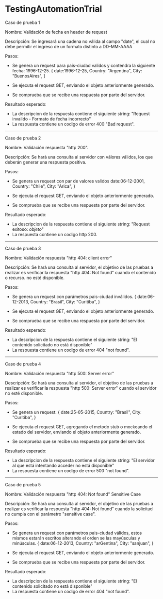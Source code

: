 # TestingAutomationTrial

Caso de prueba 1

Nombre: Validación de fecha en header de request

Descripción: Se ingresará una cadena no válida al campo "date", el cual no debe permitir el ingreso de un formato distinto a DD-MM-AAAA

Pasos:
* Se genera un request para pais-ciudad validos y contendra la siguiente fecha: 1996-12-25.
    {
      date:1996-12-25,
      Country: "Argentina",
      City: "BuenosAires",
    }

* Se ejecuta el request GET, enviando el objeto anteriormente generado.
* Se comprueba que se recibe una respuesta por parte del servidor.

Resultado esperado:
* La descripcion de la respuesta contiene el siguiente string: "Request invalido - Formato de fecha incorrecto"
* La respuesta contiene un codigo de error 400 "Bad request".

---
Caso de prueba 2

Nombre: Validación respuesta "http 200".

Descripción: Se hará una consulta al servidor con válores válidos, los que deberán generar una respuesta positiva.

Pasos:
* Se genera un request con par de valores validos 
      date:06-12-2001,
      Country: "Chile",
      City:    "Arica",
    }

* Se ejecuta el request GET, enviando el objeto anteriormente generado.
* Se comprueba que se recibe una respuesta por parte del servidor.

Resultado esperado:
* La descripcion de la respuesta contiene el siguiente string: "Request exitoso: *objeto*"
* La respuesta contiene un codigo http 200.


---
Caso de prueba 3

Nombre: Validación respuesta "http 404: client error"

Descripción: Se hará una consulta al servidor, el objetivo de las pruebas a realizar es verificar la respuesta "http 404: Not found" cuando el contenido o recurso. no esté disponible.

Pasos:
* Se genera un request con parámetros pais-ciudad inválidos.
    {
      date:06-12-2013,
      Country: "Brasil",
      City:    "Curitiba",
    }

* Se ejecuta el request GET, enviando el objeto anteriormente generado.
* Se comprueba que se recibe una respuesta por parte del servidor.

Resultado esperado:
* La descripcion de la respuesta contiene el siguiente string: "El contenido solicitado no está disponible"
* La respuesta contiene un codigo de error 404 "not found".


---
Caso de prueba 4

Nombre: Validación respuesta "http 500: Server error"

Descripción: Se hará una consulta al servidor, el objetivo de las pruebas a realizar es verificar la respuesta "http 500: Server error" cuando el servidor no esté disponible.

Pasos:
* Se genera un request.
    {
      date:25-05-2015,
      Country: "Brasil",
      City:    "Curitiba",
    }

* Se ejecuta el request GET, agregando el metodo stub o mockeando el estado del servidor, enviando el objeto anteriormente generado.
* Se comprueba que se recibe una respuesta por parte del servidor.

Resultado esperado:
* La descripcion de la respuesta contiene el siguiente string: "El servidor al que está intentando acceder no está disponible"
* La respuesta contiene un codigo de error 500 "not found".


---
Caso de prueba 5

Nombre: Validación respuesta "http 404: Not found" Sensitive Case

Descripción: Se hará una consulta al servidor, el objetivo de las pruebas a realizar es verificar la respuesta "http 404: Not found" cuando la solicitud no cumpla con el parámetro "sensitive case".

Pasos:
* Se genera un request con parámetros pais-ciudad válidos, estos mismos estarán escritos alterando el orden se las mayúsculas y minúsculas.
    {
      date:06-12-2013,
      Country: "arGentina",
      City:    "sanjuan",
    }

* Se ejecuta el request GET, enviando el objeto anteriormente generado.
* Se comprueba que se recibe una respuesta por parte del servidor.

Resultado esperado:
* La descripcion de la respuesta contiene el siguiente string: "El contenido solicitado no está disponible"
* La respuesta contiene un codigo de error 404 "not found".
